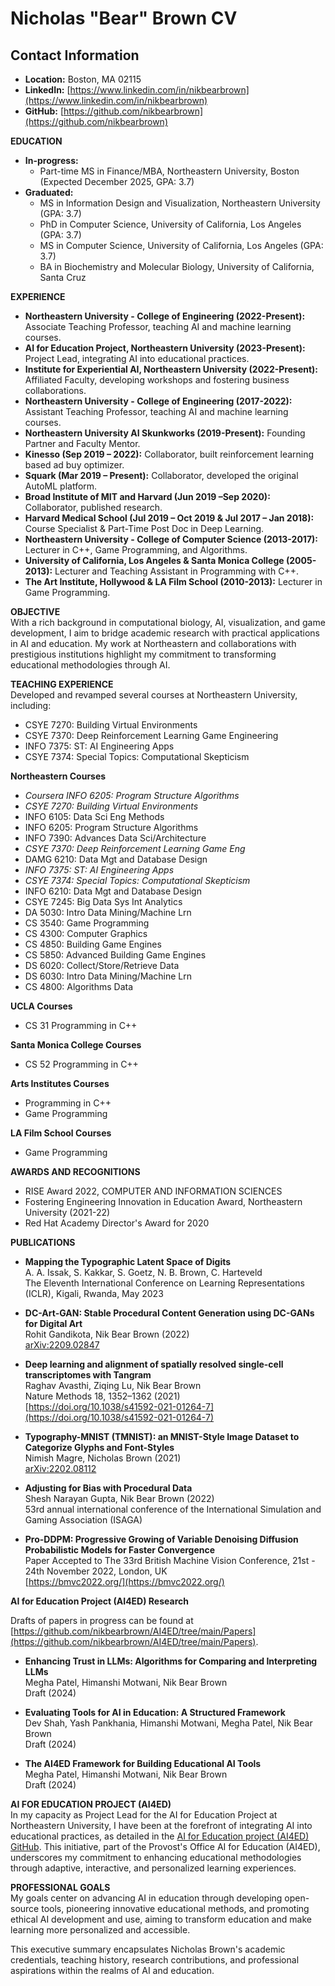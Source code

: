 # Nicholas "Bear" Brown CV

## Contact Information
- **Location:** Boston, MA 02115
- **LinkedIn:** [https://www.linkedin.com/in/nikbearbrown](https://www.linkedin.com/in/nikbearbrown)
- **GitHub:** [https://github.com/nikbearbrown](https://github.com/nikbearbrown)

**EDUCATION**  
- **In-progress:**  
  - Part-time MS in Finance/MBA, Northeastern University, Boston (Expected December 2025, GPA: 3.7)
- **Graduated:**  
  - MS in Information Design and Visualization, Northeastern University (GPA: 3.7)  
  - PhD in Computer Science, University of California, Los Angeles (GPA: 3.7)  
  - MS in Computer Science, University of California, Los Angeles (GPA: 3.7)  
  - BA in Biochemistry and Molecular Biology, University of California, Santa Cruz

**EXPERIENCE**  
- **Northeastern University - College of Engineering (2022-Present):** Associate Teaching Professor, teaching AI and machine learning courses.
- **AI for Education Project, Northeastern University (2023-Present):** Project Lead, integrating AI into educational practices.
- **Institute for Experiential AI, Northeastern University (2022-Present):** Affiliated Faculty, developing workshops and fostering business collaborations.
- **Northeastern University - College of Engineering (2017-2022):** Assistant Teaching Professor, teaching AI and machine learning courses.
- **Northeastern University AI Skunkworks (2019-Present):** Founding Partner and Faculty Mentor.
- **Kinesso (Sep 2019 – 2022):** Collaborator, built reinforcement learning based ad buy optimizer.
- **Squark (Mar 2019 – Present):** Collaborator, developed the original AutoML platform.
- **Broad Institute of MIT and Harvard (Jun 2019 –Sep 2020):** Collaborator, published research.
- **Harvard Medical School (Jul 2019 – Oct 2019 & Jul 2017 – Jan 2018):** Course Specialist & Part-Time Post Doc in Deep Learning.
- **Northeastern University - College of Computer Science (2013-2017):** Lecturer in C++, Game Programming, and Algorithms.
- **University of California, Los Angeles & Santa Monica College (2005-2013):** Lecturer and Teaching Assistant in Programming with C++.
- **The Art Institute, Hollywood & LA Film School (2010-2013):** Lecturer in Game Programming.

**OBJECTIVE**  
With a rich background in computational biology, AI, visualization, and game development, I aim to bridge academic research with practical applications in AI and education. My work at Northeastern and collaborations with prestigious institutions highlight my commitment to transforming educational methodologies through AI.

**TEACHING EXPERIENCE**  
Developed and revamped several courses at Northeastern University, including:
- CSYE 7270: Building Virtual Environments
- CSYE 7370: Deep Reinforcement Learning Game Engineering
- INFO 7375: ST: AI Engineering Apps
- CSYE 7374: Special Topics: Computational Skepticism

**Northeastern Courses**  

- *_Coursera INFO 6205: Program Structure Algorithms_*
- *_CSYE 7270: Building Virtual Environments_*
- INFO 6105: Data Sci Eng Methods
- INFO 6205: Program Structure Algorithms
- INFO 7390: Advances Data Sci/Architecture
- *_CSYE 7370: Deep Reinforcement Learning Game Eng_*
- DAMG 6210: Data Mgt and Database Design
- *_INFO 7375: ST: AI Engineering Apps_*
- *_CSYE 7374: Special Topics: Computational Skepticism_*
- INFO 6210: Data Mgt and Database Design
- CSYE 7245: Big Data Sys Int Analytics
- DA 5030: Intro Data Mining/Machine Lrn
- CS 3540: Game Programming
- CS 4300: Computer Graphics
- CS 4850: Building Game Engines
- CS 5850: Advanced Building Game Engines
- DS 6020: Collect/Store/Retrieve Data
- DS 6030: Intro Data Mining/Machine Lrn
- CS 4800: Algorithms Data

**UCLA Courses**
- CS 31 Programming in C++

**Santa Monica College Courses**
- CS 52 Programming in C++

**Arts Institutes Courses**
- Programming in C++
- Game Programming

**LA Film School Courses**
- Game Programming 

**AWARDS AND RECOGNITIONS**  
- RISE Award 2022, COMPUTER AND INFORMATION SCIENCES
- Fostering Engineering Innovation in Education Award, Northeastern University (2021-22)
- Red Hat Academy Director's Award for 2020

**PUBLICATIONS**

- **Mapping the Typographic Latent Space of Digits**  
  A. A. Issak, S. Kakkar, S. Goetz, N. B. Brown, C. Harteveld  
  The Eleventh International Conference on Learning Representations (ICLR), Kigali, Rwanda, May 2023

- **DC-Art-GAN: Stable Procedural Content Generation using DC-GANs for Digital Art**  
  Rohit Gandikota, Nik Bear Brown (2022)  
  [arXiv:2209.02847](https://arxiv.org/abs/2209.02847)

- **Deep learning and alignment of spatially resolved single-cell transcriptomes with Tangram**  
  Raghav Avasthi, Ziqing Lu, Nik Bear Brown  
  Nature Methods 18, 1352–1362 (2021)  
  [https://doi.org/10.1038/s41592-021-01264-7](https://doi.org/10.1038/s41592-021-01264-7)

- **Typography-MNIST (TMNIST): an MNIST-Style Image Dataset to Categorize Glyphs and Font-Styles**  
  Nimish Magre, Nicholas Brown (2021)  
  [arXiv:2202.08112](https://doi.org/10.48550/arXiv.2202.08112)

- **Adjusting for Bias with Procedural Data**  
  Shesh Narayan Gupta, Nik Bear Brown (2022)  
  53rd annual international conference of the International Simulation and Gaming Association (ISAGA)

- **Pro-DDPM: Progressive Growing of Variable Denoising Diffusion Probabilistic Models for Faster Convergence**  
  Paper Accepted to The 33rd British Machine Vision Conference, 21st - 24th November 2022, London, UK  
  [https://bmvc2022.org/](https://bmvc2022.org/)

**AI for Education Project (AI4ED) Research**

Drafts of papers in progress can be found at [https://github.com/nikbearbrown/AI4ED/tree/main/Papers](https://github.com/nikbearbrown/AI4ED/tree/main/Papers).

- **Enhancing Trust in LLMs: Algorithms for Comparing and Interpreting LLMs**  
  Megha Patel, Himanshi Motwani, Nik Bear Brown  
  Draft (2024)

- **Evaluating Tools for AI in Education: A Structured Framework**  
  Dev Shah, Yash Pankhania, Himanshi Motwani, Megha Patel, Nik Bear Brown  
  Draft (2024)

- **The AI4ED Framework for Building Educational AI Tools**  
  Megha Patel, Himanshi Motwani, Nik Bear Brown  
  Draft (2024)
  
**AI FOR EDUCATION PROJECT (AI4ED)**  
In my capacity as Project Lead for the AI for Education Project at Northeastern University, I have been at the forefront of integrating AI into educational practices, as detailed in the [AI for Education project (AI4ED) GitHub](https://github.com/nikbearbrown/AI4ED/tree/main/Papers). This initiative, part of the Provost's Office AI for Education (AI4ED), underscores my commitment to enhancing educational methodologies through adaptive, interactive, and personalized learning experiences.


**PROFESSIONAL GOALS**  
My goals center on advancing AI in education through developing open-source tools, pioneering innovative educational methods, and promoting ethical AI development and use, aiming to transform education and make learning more personalized and accessible.

This executive summary encapsulates Nicholas Brown's academic credentials, teaching history, research contributions, and professional aspirations within the realms of AI and education.
